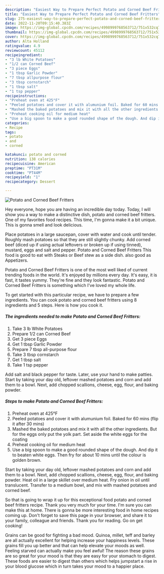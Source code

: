```yaml
---
description: "Easiest Way to Prepare Perfect Potato and Corned Beef Fritters"
title: "Easiest Way to Prepare Perfect Potato and Corned Beef Fritters"
slug: 275-easiest-way-to-prepare-perfect-potato-and-corned-beef-fritters
date: 2022-11-20T09:15:40.383Z
image: https://img-global.cpcdn.com/recipes/4998999768563712/751x532cq70/potato-and-corned-beef-fritters-recipe-main-photo.jpg
thumbnail: https://img-global.cpcdn.com/recipes/4998999768563712/751x532cq70/potato-and-corned-beef-fritters-recipe-main-photo.jpg
cover: https://img-global.cpcdn.com/recipes/4998999768563712/751x532cq70/potato-and-corned-beef-fritters-recipe-main-photo.jpg
author: Alta Holland
ratingvalue: 4.9
reviewcount: 45112
recipeingredient:
- "3 lb White Potatoes"
- "1/2 can Corned Beef"
- "3 piece Eggs"
- "1 tbsp Garlic Powder"
- "7 tbsp allpurpose flour"
- "3 tbsp cornstarch"
- "1 tbsp salt"
- "1 tsp pepper"
recipeinstructions:
- "Preheat oven at 425°F"
- "Peeled potatoes and cover it with alumunium foil. Baked for 60 mins (flip it after 30 mins)"
- "Mashed the baked potatoes and mix it with all the other ingredients. But for the eggs only put the yolk part. Set aside the white eggs for the coating"
- "Preheat cooking oil for medium heat"
- "Use a big spoon to make a good rounded shape of the dough. And dip it to beaten white eggs. Then fry for about 10 mins until the colour is golden brown."
categories:
- Recipe
tags:
- potato
- and
- corned

katakunci: potato and corned 
nutrition: 138 calories
recipecuisine: American
preptime: "PT31M"
cooktime: "PT44M"
recipeyield: "1"
recipecategory: Dessert

---
```



![Potato and Corned Beef Fritters](https://img-global.cpcdn.com/recipes/4998999768563712/751x532cq70/potato-and-corned-beef-fritters-recipe-main-photo.jpg)

Hey everyone, hope you are having an incredible day today. Today, I will show you a way to make a distinctive dish, potato and corned beef fritters. One of my favorites food recipes. This time, I'm gonna make it a bit unique. This is gonna smell and look delicious.

Place potatoes in a large saucepan, cover with water and cook until tender. Roughly mash potatoes so that they are still slightly chunky. Add corned beef (diced up if using actual leftovers or broken up if using tinned), mustard, eggs and salt and pepper. Potato and Corned Beef Fritters This food is good to eat with Steaks or Beef stew as a side dish. also good as Appetizers.

Potato and Corned Beef Fritters is one of the most well liked of current trending foods in the world. It's enjoyed by millions every day. It's easy, it is fast, it tastes yummy. They're fine and they look fantastic. Potato and Corned Beef Fritters is something which I've loved my whole life.


To get started with this particular recipe, we have to prepare a few ingredients. You can cook potato and corned beef fritters using 8 ingredients and 5 steps. Here is how you cook it.

<!--inarticleads1-->

##### The ingredients needed to make Potato and Corned Beef Fritters:

1. Take 3 lb White Potatoes
1. Prepare 1/2 can Corned Beef
1. Get 3 piece Eggs
1. Get 1 tbsp Garlic Powder
1. Prepare 7 tbsp all-purpose flour
1. Take 3 tbsp cornstarch
1. Get 1 tbsp salt
1. Take 1 tsp pepper


Add salt and black pepper for taste. Later, use your hand to make patties. Start by taking your day old, leftover mashed potatoes and corn and add them to a bowl. Next, add chopped scallions, cheese, egg, flour, and baking powder. 

<!--inarticleads2-->

##### Steps to make Potato and Corned Beef Fritters:

1. Preheat oven at 425°F
1. Peeled potatoes and cover it with alumunium foil. Baked for 60 mins (flip it after 30 mins)
1. Mashed the baked potatoes and mix it with all the other ingredients. But for the eggs only put the yolk part. Set aside the white eggs for the coating
1. Preheat cooking oil for medium heat
1. Use a big spoon to make a good rounded shape of the dough. And dip it to beaten white eggs. Then fry for about 10 mins until the colour is golden brown.


Start by taking your day old, leftover mashed potatoes and corn and add them to a bowl. Next, add chopped scallions, cheese, egg, flour, and baking powder. Heat oil in a large skillet over medium heat. Fry onion in oil until translucent. Transfer to a medium bowl, and mix with mashed potatoes and corned beef. 

So that is going to wrap it up for this exceptional food potato and corned beef fritters recipe. Thank you very much for your time. I'm sure you can make this at home. There is gonna be more interesting food in home recipes coming up. Don't forget to save this page in your browser, and share it to your family, colleague and friends. Thank you for reading. Go on get cooking!

Grains can be good for fighting a bad mood. Quinoa, millet, teff and barley are all actually excellent for helping increase your happiness levels. These grains fill you up better and that can help elevate your moods as well. Feeling starved can actually make you feel awful! The reason these grains are so great for your mood is that they are easy for your stomach to digest. These foods are easier to digest than others which helps jumpstart a rise in your blood glucose which in turn takes your mood to a happier place.
